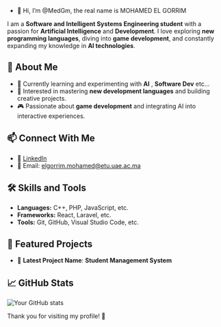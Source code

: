 - 👋 Hi, I’m @MedGm, the real name is MOHAMED EL GORRIM

I am a **Software and Intelligent Systems Engineering student** with a passion for **Artificial Intelligence** and **Development**. I love exploring **new programming languages**, diving into **game development**, and constantly expanding my knowledge in **AI technologies**.  

## 🚀 About Me  
- 🔭 Currently learning and experimenting with **AI** , **Software Dev** etc...  
- 🌱 Interested in mastering **new development languages** and building creative projects.  
- 🎮 Passionate about **game development** and integrating AI into interactive experiences.  

## 📫 Connect With Me  
- 💼 [LinkedIn](https://www.linkedin.com/in/your-profile-link-here](https://www.linkedin.com/in/mohamed-el-gorrim-8052822a0/))  
- 📧 Email: elgorrim.mohamed@etu.uae.ac.ma

## 🛠️ Skills and Tools  
- **Languages:** C++, PHP, JavaScript, etc.  
- **Frameworks:** React, Laravel, etc.  
- **Tools:** Git, GitHub, Visual Studio Code, etc.  

## 🌟 Featured Projects  
- 🔹 **Latest Project Name**: **Student Management System**

## 📈 GitHub Stats  
![Your GitHub stats](https://github-readme-stats.vercel.app/api?username=medgm&show_icons=true&theme=radical)  

Thank you for visiting my profile! 🚀  


<!---
MedGm/MedGm is a ✨ special ✨ repository because its `README.md` (this file) appears on your GitHub profile.
You can click the Preview link to take a look at your changes.
--->
